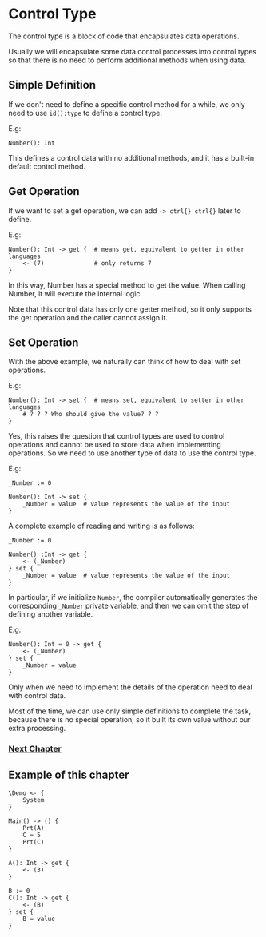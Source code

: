 # Control Type
The control type is a block of code that encapsulates data operations.

Usually we will encapsulate some data control processes into control types so that there is no need to perform additional methods when using data.

## Simple Definition
If we don't need to define a specific control method for a while, we only need to use `id():type` to define a control type.

E.g:
```
Number(): Int
```
This defines a control data with no additional methods, and it has a built-in default control method.

## Get Operation
If we want to set a get operation, we can add `-> ctrl{} ctrl{}` later to define.

E.g:
```
Number(): Int -> get {  # means get, equivalent to getter in other languages
    <- (7)              # only returns 7
}
```
In this way, Number has a special method to get the value. When calling Number, it will execute the internal logic.

Note that this control data has only one getter method, so it only supports the get operation and the caller cannot assign it.
## Set Operation
With the above example, we naturally can think of how to deal with set operations.

E.g:
```
Number(): Int -> set {  # means set, equivalent to setter in other languages
    # ? ? ? Who should give the value? ? ?
}
```
Yes, this raises the question that control types are used to control operations and cannot be used to store data when implementing operations.
So we need to use another type of data to use the control type.

E.g:
```
_Number := 0

Number(): Int -> set {
    _Number = value  # value represents the value of the input
}
```

A complete example of reading and writing is as follows:
```
_Number := 0

Number() :Int -> get {
    <- (_Number)
} set {
    _Number = value  # value represents the value of the input
}
```

In particular, if we initialize `Number`, the compiler automatically generates the corresponding `_Number` private variable, and then we can omit the step of defining another variable.

E.g:
```
Number(): Int = 0 -> get {
    <- (_Number)
} set {
    _Number = value 
}
```

Only when we need to implement the details of the operation need to deal with control data.

Most of the time, we can use only simple definitions to complete the task, because there is no special operation, so it built its own value without our extra processing.

### [Next Chapter](protocol-type.md)

## Example of this chapter
```
\Demo <- {
    System
}

Main() -> () {
    Prt(A)
    C = 5
    Prt(C)
}

A(): Int -> get { 
    <- (3) 
}

B := 0
C(): Int -> get { 
    <- (B) 
} set { 
    B = value 
}
```